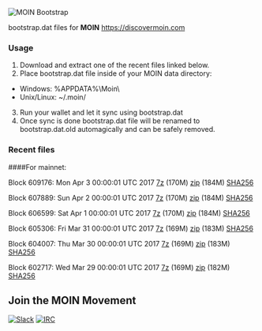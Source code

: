 ![MOIN Bootstrap](https://i.imgur.com/KjM1jMp.jpg)

bootstrap.dat files for **MOIN** https://discovermoin.com

### Usage

1. Download and extract one of the recent files linked below.
2. Place bootstrap.dat file inside of your MOIN data directory:
 - Windows: %APPDATA%\Moin\
 - Unix/Linux: ~/.moin/
3. Run your wallet and let it sync using bootstrap.dat
4. Once sync is done bootstrap.dat file will be renamed to bootstrap.dat.old automagically and can be safely removed.


### Recent files

####For mainnet:

Block 609176: Mon Apr  3 00:00:01 UTC 2017 [7z](https://transfer.sh/45N3Y/bootstrap.dat.20170403.7z) (170M) [zip](https://transfer.sh/qb5L2/bootstrap.dat.20170403.zip) (184M) [SHA256](https://transfer.sh/uhG6q/sha256.txt)

Block 607889: Sun Apr  2 00:00:01 UTC 2017 [7z](https://transfer.sh/Hw54C/bootstrap.dat.20170402.7z) (170M) [zip](https://transfer.sh/VQcCp/bootstrap.dat.20170402.zip) (184M) [SHA256](https://transfer.sh/rmxZ9/sha256.txt)

Block 606599: Sat Apr  1 00:00:01 UTC 2017 [7z](https://transfer.sh/11u1UO/bootstrap.dat.20170401.7z) (170M) [zip](https://transfer.sh/PmQ2m/bootstrap.dat.20170401.zip) (184M) [SHA256](https://transfer.sh/eJ5Kt/sha256.txt)

Block 605306: Fri Mar 31 00:00:01 UTC 2017 [7z](https://transfer.sh/1iIVo/bootstrap.dat.20170331.7z) (169M) [zip](https://transfer.sh/sK8jt/bootstrap.dat.20170331.zip) (183M) [SHA256](https://transfer.sh/6GjeI/sha256.txt)

Block 604007: Thu Mar 30 00:00:01 UTC 2017 [7z](https://transfer.sh/12x7ZX/bootstrap.dat.20170330.7z) (169M) [zip](https://transfer.sh/AXSq0/bootstrap.dat.20170330.zip) (183M) [SHA256](https://transfer.sh/uKqnf/sha256.txt)

Block 602717: Wed Mar 29 00:00:01 UTC 2017 [7z](https://transfer.sh/FqrRm/bootstrap.dat.20170329.7z) (169M) [zip](https://transfer.sh/9famX/bootstrap.dat.20170329.zip) (182M) [SHA256](https://transfer.sh/aTNJj/sha256.txt)

## Join the MOIN Movement

[![Slack](https://i.imgur.com/Xy0IEJN.png)](https://discovermoin.herokuapp.com)
[![IRC](http://i.imgur.com/amUnKGQ.png)](https://kiwiirc.com/client/irc.freenode.net/#moin-crypto)
